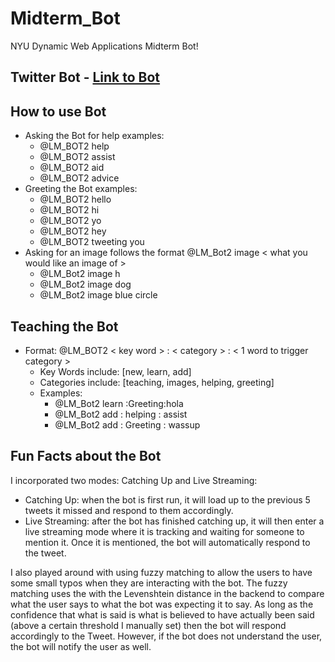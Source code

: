 # Midterm_Bot
NYU Dynamic Web Applications Midterm Bot!

## Twitter Bot - [Link to Bot](https://twitter.com/LM_Bot2)

## How to use Bot
* Asking the Bot for help examples:
	* @LM_BOT2 help
	* @LM_BOT2 assist
	* @LM_BOT2 aid
	* @LM_BOT2 advice
* Greeting the Bot examples:
	* @LM_BOT2 hello
	* @LM_BOT2 hi
	* @LM_BOT2 yo
	* @LM_BOT2 hey
	* @LM_BOT2 tweeting you
* Asking for an image follows the format @LM_Bot2 image < what you would like an image of >
	* @LM_Bot2 image h
	* @LM_Bot2 image dog
	* @LM_Bot2 image blue circle

## Teaching the Bot
* Format: @LM_BOT2 < key word > : < category > : < 1 word to trigger category >
	* Key Words include: [new, learn, add]
	* Categories include: [teaching, images, helping, greeting]
	* Examples:
		* @LM_Bot2 learn :Greeting:hola
		* @LM_Bot2 add : helping : assist
		* @LM_Bot2 add : Greeting : wassup

## Fun Facts about the Bot
I incorporated two modes: Catching Up and Live Streaming:
* Catching Up: when the bot is first run, it will load up to the previous 5 tweets it missed and respond to them accordingly.
* Live Streaming: after the bot has finished catching up, it will then enter a live streaming mode where it is tracking and waiting for someone to mention it. Once it is mentioned, the bot will automatically respond to the tweet.

I also played around with using fuzzy matching to allow the users to have some small typos when they are interacting with the bot. The fuzzy matching uses the with the Levenshtein distance in the backend to compare what the user says to what the bot was expecting it to say. As long as the confidence that what is said is what is believed to have actually been said (above a certain threshold I manually set) then the bot will respond accordingly to the Tweet. However, if the bot does not understand the user, the bot will notify the user as well.